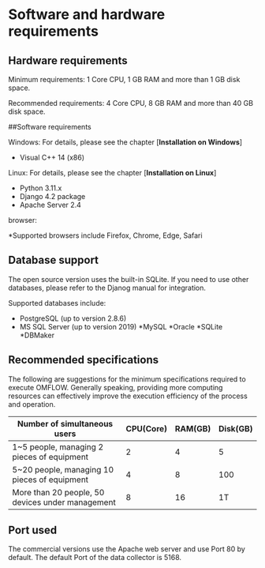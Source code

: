 
# Software and hardware requirements

## Hardware requirements

Minimum requirements: 1 Core CPU, 1 GB RAM and more than 1 GB disk space.

Recommended requirements: 4 Core CPU, 8 GB RAM and more than 40 GB disk space.

##Software requirements

Windows: For details, please see the chapter [**Installation on Windows**]

* Visual C++ 14 (x86)

Linux: For details, please see the chapter [**Installation on Linux**]

* Python 3.11.x
* Django 4.2 package
* Apache Server 2.4

browser:

*Supported browsers include Firefox, Chrome, Edge, Safari

## Database support

The open source version uses the built-in SQLite. If you need to use other databases, please refer to the Djanog manual for integration.

Supported databases include:

* PostgreSQL (up to version 2.8.6)
* MS SQL Server (up to version 2019)
*MySQL
*Oracle
*SQLite
*DBMaker

## Recommended specifications

The following are suggestions for the minimum specifications required to execute OMFLOW. Generally speaking, providing more computing resources can effectively improve the execution efficiency of the process and operation.

| Number of simultaneous users | CPU(Core) | RAM(GB) | Disk(GB) |
| ---------------------- | --------- | ------- | -------- |
| 1\~5 people, managing 2 pieces of equipment | 2 | 4 | 5 |
| 5\~20 people, managing 10 pieces of equipment | 4 | 8 | 100 |
| More than 20 people, 50 devices under management | 8 | 16 | 1T |

## Port used

The commercial versions use the Apache web server and use Port 80 by default. The default Port of the data collector is 5168.
